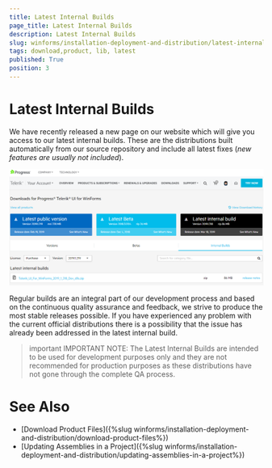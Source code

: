 ```yaml
---
title: Latest Internal Builds
page_title: Latest Internal Builds
description: Latest Internal Builds
slug: winforms/installation-deployment-and-distribution/latest-internal-builds
tags: download,product, lib, latest
published: True
position: 3 
---
```


# Latest Internal Builds

We have recently released a new page on our website which will give you access to our latest internal builds. These are the distributions built automatically from our source repository and include all latest fixes (*new features are usually not included*). 

![latest-internal-builds 001](images/latest-internal-builds001.png)

Regular builds are an integral part of our development process and based on the continuous quality assurance and feedback, we strive to produce the most stable releases possible. If you have experienced any problem with the current official distributions there is a possibility that the issue has already been addressed in the latest internal build. 

>important IMPORTANT NOTE: The Latest Internal Builds are intended to be used for development purposes only and they are not recommended for production purposes as these distributions have not gone through the complete QA process.

# See Also

* [Download Product Files]({%slug winforms/installation-deployment-and-distribution/download-product-files%})
* [Updating Assemblies in a Project]({%slug winforms/installation-deployment-and-distribution/updating-assemblies-in-a-project%})
